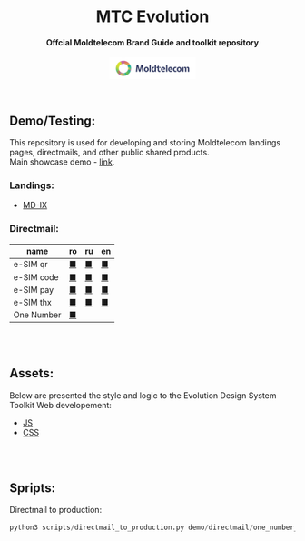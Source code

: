 <h1 align="center">MTC Evolution</h1>
<h4 align="center">Offcial Moldtelecom Brand Guide and toolkit repository</h4>

<p align=center>                           
  <img align="center" style="height: 30%; width: 30%;" src="images/directmail/v1/moldtelecom_small_logo_1.png" />
</p> 
<br>
<h2>Demo/Testing:</h2>

This repository is used for developing and storing Moldtelecom landings pages, directmails, and other public shared products.<br>
Main showcase demo - [link](https://cristianbrinza.github.io/evolution/).
### Landings:
- [MD-IX](https://cristianbrinza.github.io/evolution/demo/landings/md_ix.html)

### Directmail:

|name|ro|ru|en|
|----|----|----|----|
|e-SIM qr|[■](https://cristianbrinza.github.io/evolution/demo/directmail/esim_qr_ro.html)|[■](https://cristianbrinza.github.io/evolution/demo/directmail/esim_qr_ru.html)|[■](https://cristianbrinza.github.io/evolution/demo/directmail/esim_qr_en.html)
|e-SIM code|[■](https://cristianbrinza.github.io/evolution/demo/directmail/esim_code_ro.html)|[■](https://cristianbrinza.github.io/evolution/demo/directmail/esim_code_ru.html)|[■](https://cristianbrinza.github.io/evolution/demo/directmail/esim_code_en.html)
|e-SIM pay|[■](https://cristianbrinza.github.io/evolution/demo/directmail/esim_pay_ro.html)|[■](https://cristianbrinza.github.io/evolution/demo/directmail/esim_pay_ru.html)|[■](https://cristianbrinza.github.io/evolution/demo/directmail/esim_pay_en.html)
|e-SIM thx|[■](https://cristianbrinza.github.io/evolution/demo/directmail/esim_thx_ro.html)|[■](https://cristianbrinza.github.io/evolution/demo/directmail/esim_thx_ru.html)|[■](https://cristianbrinza.github.io/evolution/demo/directmail/esim_thx_en.html)
|One Number|[■](https://cristianbrinza.github.io/evolution/demo/directmail/one_number_qr_ro.html)||

<br><br>
<h2>Assets:</h2>
Below are presented the style and logic to the Evolution Design System Toolkit Web developement:

- [JS](toolkit/js/mtc_evolution.js)
- [CSS](toolkit/css/mtc_evolution.css)


<br><br>
<h2>Spripts:</h2>
Directmail to production:

```python
python3 scripts/directmail_to_production.py demo/directmail/one_number_qr_ro.html
```